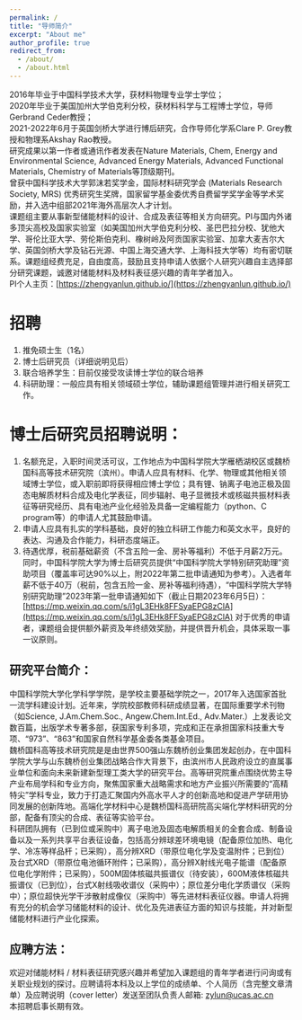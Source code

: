 ```yaml
---
permalink: /
title: "导师简介"
excerpt: "About me"
author_profile: true
redirect_from: 
  - /about/
  - /about.html
---
```

  2016年毕业于中国科学技术大学，获材料物理专业学士学位；<br>
  2020年毕业于美国加州大学伯克利分校，获材料科学与工程博士学位，导师Gerbrand Ceder教授；<br>
  2021-2022年6月于英国剑桥大学进行博后研究，合作导师化学系Clare P. Grey教授和物理系Akshay Rao教授。<br>
  研究成果以第一作者或通讯作者发表在Nature Materials, Chem, Energy and Environmental Science, Advanced Energy Materials, Advanced Functional Materials, Chemistry of Materials等顶级期刊。<br>
  曾获中国科学技术大学郭沫若奖学金，国际材料研究学会 (Materials Research Society, MRS) 优秀研究生奖牌，国家留学基金委优秀自费留学奖学金等学术奖励，并入选中组部2021年海外高层次人才计划。<br>
  课题组主要从事新型储能材料的设计、合成及表征等相关方向研究。PI与国内外诸多顶尖高校及国家实验室（如美国加州大学伯克利分校、圣巴巴拉分校、犹他大学、哥伦比亚大学、劳伦斯伯克利、橡树岭及阿贡国家实验室、加拿大麦吉尔大学、英国剑桥大学及钻石光源、中国上海交通大学、上海科技大学等）均有密切联系。课题组经费充足，自由度高，鼓励且支持申请人依据个人研究兴趣自主选择部分研究课题，诚邀对储能材料及材料表征感兴趣的青年学者加入。<br>
  PI个人主页：[https://zhengyanlun.github.io/](https://zhengyanlun.github.io/)

招聘
======
1. 推免硕士生（1名）
1. 博士后研究员（详细说明见后）
1. 联合培养学生：目前仅接受攻读博士学位的联合培养
1. 科研助理：一般应具有相关领域硕士学位，辅助课题组管理并进行相关研究工作。


博士后研究员招聘说明：
======
1. 名额充足，入职时间灵活可议，工作地点为中国科学院大学雁栖湖校区或魏桥国科高等技术研究院（滨州）。申请人应具有材料、化学、物理或其他相关领域博士学位，或入职前即将获得相应博士学位；具有锂、钠离子电池正极及固态电解质材料合成及电化学表征，同步辐射、电子显微技术或核磁共振材料表征等研究经历、具有电池产业化经验及具备一定编程能力（python、C program等）的申请人尤其鼓励申请。
1. 申请人应具有扎实的学科基础，良好的独立科研工作能力和英文水平，良好的表达、沟通及合作能力，科研态度端正。 
1. 待遇优厚，税前基础薪资（不含五险一金、房补等福利）不低于月薪2万元。同时，中国科学院大学为博士后研究员提供“中国科学院大学特别研究助理”资助项目（覆盖率可达90%以上，附2022年第二批申请通知为参考）。入选者年薪不低于40万（税前，包含五险一金、房补等福利待遇），“中国科学院大学特别研究助理”2023年第一批申请通知如下（截止日期2023年6月5日）：[https://mp.weixin.qq.com/s/i1gL3EHk8FFSyaEPG8zClA](https://mp.weixin.qq.com/s/i1gL3EHk8FFSyaEPG8zClA) 对于优秀的申请者，课题组会提供额外薪资及年终绩效奖励，并提供晋升机会，具体采取一事一议原则。

研究平台简介：
------
  中国科学院大学化学科学学院，是学校主要基础学院之一，2017年入选国家首批一流学科建设计划。近年来，学院校部教师科研成绩显著，在国际重要学术刊物（如Science, J.Am.Chem.Soc., Angew.Chem.Int.Ed., Adv.Mater.）上发表论文数百篇，出版学术专著多部，获国家专利多项，完成和正在承担国家科技重大专项、“973”、“863”和国家自然科学基金委各类基金项目。<br>
魏桥国科高等技术研究院是是由世界500强山东魏桥创业集团发起创办，在中国科学院大学与山东魏桥创业集团战略合作大背景下，由滨州市人民政府设立的直属事业单位和面向未来新建新型理工类大学的研究平台。高等研究院重点围绕优势主导产业布局学科和专业方向，聚焦国家重大战略需求和地方产业振兴所需要的“高精特尖”学科专业，致力于打造汇聚国内外高水平人才的创新高地和促进产学研用协同发展的创新阵地。高端化学材料中心是魏桥国科高研院高尖端化学材料研究的分部，配备有顶尖的合成、表征等实验平台。<br>
  科研团队拥有（已到位或采购中）离子电池及固态电解质相关的全套合成、制备设备以及一系列共享平台表征设备，包括高分辨球差环境电镜（配备原位加热、电化学、冷冻等样品杆；已采购），高分辨XRD（带原位电化学及变温附件；已到位）及台式XRD（带原位电池循环附件；已采购），高分辨X射线光电子能谱（配备原位电化学附件；已采购），500M固体核磁共振谱仪（待安装），600M液体核磁共振谱仪（已到位），台式X射线吸收谱仪（采购中）；原位差分电化学质谱仪（采购中）；原位超快光学干涉散射成像仪（采购中）等先进材料表征仪器。申请人将拥有充分的机会学习储能材料的设计、优化及先进表征方面的知识与技能，并对新型储能材料进行产业化探索。


应聘方法：
------
  欢迎对储能材料 / 材料表征研究感兴趣并希望加入课题组的青年学者进行问询或有关职业规划的探讨。应聘请将本科及以上学位的成绩单、个人简历（含完整文章清单）及应聘说明（cover letter）发送至团队负责人邮箱: zylun@ucas.ac.cn<br>
	本招聘启事长期有效。




